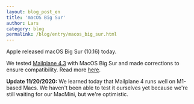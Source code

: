 ```yaml
---
layout: blog_post_en
title: 'macOS Big Sur'
author: Lars
category: blog
permalink: /blog/entry/macos_big_sur.html
---
```


Apple released macOS Big Sur (10.16) today.

We tested [Mailplane 4.3](https://mailplaneapp.com/releases/mailplane4.html#4846) with MacOS Big Sur and made corrections to ensure compatibility. Read more [here](/help/apple_silicon_compatibility.html).

**Update 11/20/2020:** We learned today that Mailplane 4 runs well on M1-based Macs. We haven't been able to test it ourselves yet because we're still waiting for our MacMini, but we're optimistic.